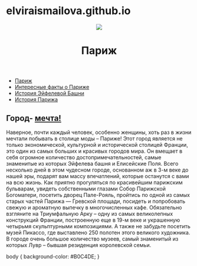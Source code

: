 # elviraismailova.github.io
<!doctype html>
<html>
    <head>
        <meta charset="utf-8">
        <title>Париж</title>
        <link href="style.css" rel="stylesheet">
    </head>
    <body>
        <header>
        <img src="https://upload.wikimedia.org/wikipedia/commons/thumb/e/e6/Paris_Night.jpg/900px-Paris_Night.jpg">
        <h1>Париж</h1>
        </header>
        <div id="flex">
            <nav>
                <ul>
                   <li><a href="index.html">Париж</a></li>
                   <li><a href="interestingfacts.html">Интересные факты о Париже</a></li>
                    <li><a href="eiffeltowerhistory.html">История Эйфелевой Башни</a></li>
                    <li><a href="parishistory.html">История Парижа</a></li>
                </ul>
            </nav>
            <main>
                <h2>Город- <a href="https://youtu.be/Tln1nYdAaRI">мечта!</a></h2>
                <p>
                    Наверное, почти каждый человек, особенно женщины, хоть раз в жизни мечтали побывать в столице моды – Париже!
                    Этот город является не только экономической, культурной и исторической столицей Франции, это один из самых больших и красивых городов мира.
                    Он вмещает в себя огромное количество достопримечательностей, самые знаменитые из которых Эйфелева башня и Елисейские Поля.
                    Всего несколько дней в этом чудесном городе, основанном аж в 3-м веке до нашей эры, подарят вам массу впечатлений, которые останутся с вами на всю жизнь.
                    Как приятно прогуляться по красивейшим парижским бульварам, увидеть собственными глазами Собор Парижской Богоматери, посетить дворец Пале-Рояль, пройтись по одной из самых старых частей Парижа — Гревской площади, посидеть и попробовать свежую и ароматную выпечку в многочисленных кафе.
                    Обязательно взгляните на Триумфальную Арку – одну из самых великолепных конструкций Франции, построенную еще в 19-м веке и украшенную четырьмя скульптурными композициями.
                    А также не забудьте посетить музей Пикассо, где выставлено 250 полотен этого великого художника.
                    В городе очень большое количество музеев, самый знаменитый из которых Лувр – бывшая резиденция королевской семьи.
                </p>
            </main>
        </div>
    </body>
</html>

body {
    background-color: #B0C4DE;
}
